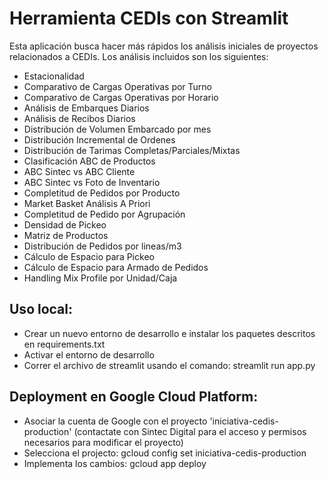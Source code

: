 # Herramienta CEDIs con Streamlit
Esta aplicación busca hacer más rápidos los análisis iniciales de proyectos relacionados a CEDIs.
Los análisis incluidos son los siguientes:
- Estacionalidad
- Comparativo de Cargas Operativas por Turno
- Comparativo de Cargas Operativas por Horario
- Análisis de Embarques Diarios
- Análisis de Recibos Diarios
- Distribución de Volumen Embarcado por mes
- Distribución Incremental de Ordenes
- Distribución de Tarimas Completas/Parciales/Mixtas
- Clasificación ABC de Productos
- ABC Sintec vs ABC Cliente
- ABC Sintec vs Foto de Inventario
- Completitud de Pedidos por Producto
- Market Basket Análisis A Priori
- Completitud de Pedido por Agrupación
- Densidad de Pickeo
- Matriz de Productos
- Distribución de Pedidos por lineas/m3
- Cálculo de Espacio para Pickeo
- Cálculo de Espacio para Armado de Pedidos
- Handling Mix Profile por Unidad/Caja 

## Uso local:
- Crear un nuevo entorno de desarrollo e instalar los paquetes descritos en requirements.txt
- Activar el entorno de desarrollo
- Correr el archivo de streamlit usando el comando: streamlit run app.py

## Deployment en Google Cloud Platform:
- Asociar la cuenta de Google con el proyecto 'iniciativa-cedis-production' (contactate con Sintec Digital para el acceso y permisos necesarios para modificar el proyecto)
- Selecciona el projecto: gcloud config set iniciativa-cedis-production
- Implementa los cambios: gcloud app deploy